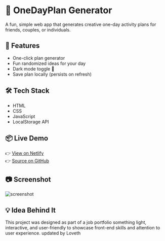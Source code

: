 # 🎉 OneDayPlan Generator

A fun, simple web app that generates creative one-day activity plans for friends, couples, or individuals.

## 🚀 Features

- One-click plan generator
- Fun randomized ideas for your day
- Dark mode toggle 🌙
- Save plan locally (persists on refresh)

## 🛠️ Tech Stack

- HTML
- CSS
- JavaScript
- LocalStorage API

## 📦 Live Demo

👉 [View on Netlify](https://your-live-link.netlify.app)  
👉 [Source on GitHub](https://github.com/ijbaby667/OneDayPlan-G)

## 📷 Screenshot

![screenshot](./screenshot.png)

## 💡 Idea Behind It

This project was designed as part of a job portfolio something light, interactive, and user-friendly to showcase front-end skills and attention to user experience.
updated by Loveth

